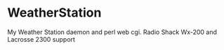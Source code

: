 # WeatherStation
My Weather Station daemon and perl web cgi. Radio Shack Wx-200 and Lacrosse 2300 support
